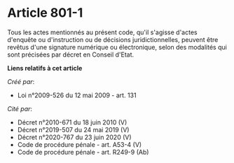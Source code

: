 # Article 801-1

Tous les actes mentionnés au présent code, qu'il s'agisse d'actes d'enquête ou d'instruction ou de décisions
juridictionnelles, peuvent être revêtus d'une signature numérique ou électronique, selon des modalités qui sont précisées par
décret en Conseil d'Etat.

**Liens relatifs à cet article**

_Créé par_:

  - Loi n°2009-526 du 12 mai 2009 - art. 131

_Cité par_:

  - Décret n°2010-671 du 18 juin 2010 (V)
  - Décret n°2019-507 du 24 mai 2019 (V)
  - Décret n°2020-767 du 23 juin 2020 (V)
  - Code de procédure pénale - art. A53-4 (V)
  - Code de procédure pénale - art. R249-9 (Ab)
